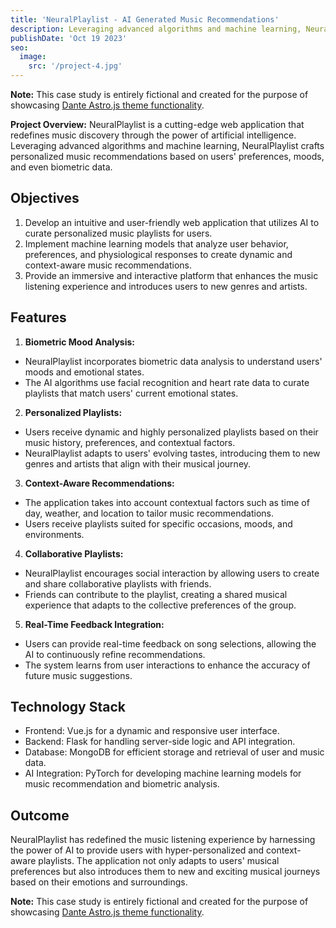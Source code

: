 ```yaml
---
title: 'NeuralPlaylist - AI Generated Music Recommendations'
description: Leveraging advanced algorithms and machine learning, NeuralPlaylist crafts personalized music recommendations based on users' preferences, moods, and even biometric data.
publishDate: 'Oct 19 2023'
seo:
  image:
    src: '/project-4.jpg'
---
```



**Note:** This case study is entirely fictional and created for the purpose of showcasing [Dante Astro.js theme functionality](https://justgoodui.com/astro-themes/dante/).

**Project Overview:**
NeuralPlaylist is a cutting-edge web application that redefines music discovery through the power of artificial intelligence. Leveraging advanced algorithms and machine learning, NeuralPlaylist crafts personalized music recommendations based on users' preferences, moods, and even biometric data.

## Objectives

1. Develop an intuitive and user-friendly web application that utilizes AI to curate personalized music playlists for users.
2. Implement machine learning models that analyze user behavior, preferences, and physiological responses to create dynamic and context-aware music recommendations.
3. Provide an immersive and interactive platform that enhances the music listening experience and introduces users to new genres and artists.

## Features

1. **Biometric Mood Analysis:**

- NeuralPlaylist incorporates biometric data analysis to understand users' moods and emotional states.
- The AI algorithms use facial recognition and heart rate data to curate playlists that match users' current emotional states.

2. **Personalized Playlists:**

- Users receive dynamic and highly personalized playlists based on their music history, preferences, and contextual factors.
- NeuralPlaylist adapts to users' evolving tastes, introducing them to new genres and artists that align with their musical journey.

3. **Context-Aware Recommendations:**

- The application takes into account contextual factors such as time of day, weather, and location to tailor music recommendations.
- Users receive playlists suited for specific occasions, moods, and environments.

4. **Collaborative Playlists:**

- NeuralPlaylist encourages social interaction by allowing users to create and share collaborative playlists with friends.
- Friends can contribute to the playlist, creating a shared musical experience that adapts to the collective preferences of the group.

5. **Real-Time Feedback Integration:**

- Users can provide real-time feedback on song selections, allowing the AI to continuously refine recommendations.
- The system learns from user interactions to enhance the accuracy of future music suggestions.

## Technology Stack

- Frontend: Vue.js for a dynamic and responsive user interface.
- Backend: Flask for handling server-side logic and API integration.
- Database: MongoDB for efficient storage and retrieval of user and music data.
- AI Integration: PyTorch for developing machine learning models for music recommendation and biometric analysis.

## Outcome

NeuralPlaylist has redefined the music listening experience by harnessing the power of AI to provide users with hyper-personalized and context-aware playlists. The application not only adapts to users' musical preferences but also introduces them to new and exciting musical journeys based on their emotions and surroundings.

**Note:** This case study is entirely fictional and created for the purpose of showcasing [Dante Astro.js theme functionality](https://justgoodui.com/astro-themes/dante/).

